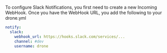 To configure Slack Notifications, you first need to create a new Incoming WebHook.
Once you have the WebHook URL, you add the following to your drone.yml

```yaml
notify:
  slack:
    webhook_url: https://hooks.slack.com/services/...
    channel: #dev
    username: drone
```
